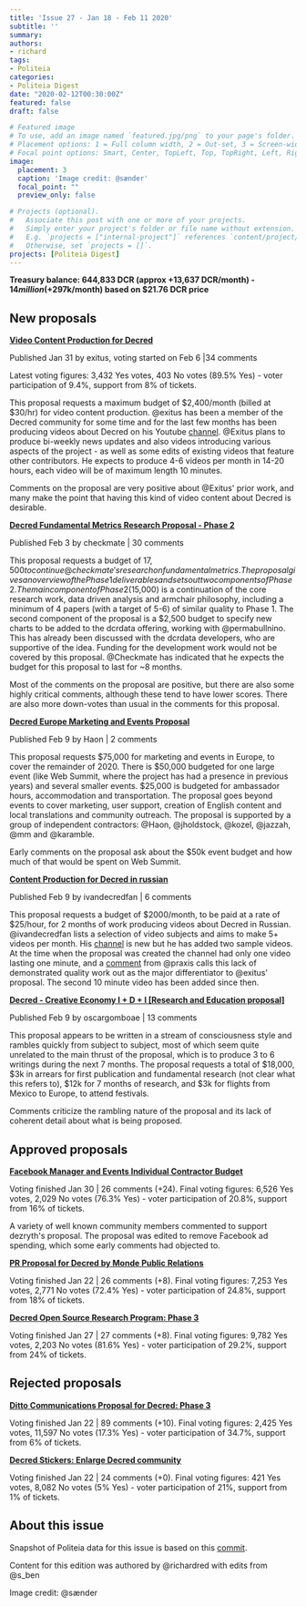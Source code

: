 ```yaml
---
title: 'Issue 27 - Jan 18 - Feb 11 2020'
subtitle: ''
summary: 
authors:
- richard
tags:
- Politeia
categories:
- Politeia Digest
date: "2020-02-12T00:30:00Z"
featured: false
draft: false

# Featured image
# To use, add an image named `featured.jpg/png` to your page's folder.
# Placement options: 1 = Full column width, 2 = Out-set, 3 = Screen-width
# Focal point options: Smart, Center, TopLeft, Top, TopRight, Left, Right, BottomLeft, Bottom, BottomRight
image:
  placement: 3
  caption: 'Image credit: @sænder'
  focal_point: ""
  preview_only: false

# Projects (optional).
#   Associate this post with one or more of your projects.
#   Simply enter your project's folder or file name without extension.
#   E.g. `projects = ["internal-project"]` references `content/project/deep-learning/index.md`.
#   Otherwise, set `projects = []`.
projects: [Politeia Digest]
---
```


**Treasury balance: 644,833 DCR (approx +13,637 DCR/month) - $14 million (+$297k/month) based on $21.76 DCR price**

## New proposals

**[Video Content Production for Decred](https://proposals.decred.org/proposals/95cfb73254a032b2c199c37bb499d6f172d044b1f38016279c5bbca6572251f0)**

Published Jan 31 by exitus, voting started on Feb  6 |34 comments

Latest voting figures: 3,432 Yes votes, 403 No votes (89.5% Yes) - voter participation of 9.4%, support from 8% of tickets.

This proposal requests a maximum budget of $2,400/month (billed at $30/hr) for video content production. @exitus has been a member of the Decred community for some time and for the last few months has been producing videos about Decred on his Youtube [channel](https://www.youtube.com/channel/UCyvkBCFN0AMf3jXf8I7doaQ?view_as=subscriber). @Exitus plans to produce bi-weekly news updates and also videos introducing various aspects of the project - as well as some edits of existing videos that feature other contributors. He expects to produce 4-6 videos per month in 14-20 hours, each video will be of maximum length 10 minutes.

Comments on the proposal are very positive about @Exitus' prior work, and many make the point that having this kind of video content about Decred is desirable.

**[Decred Fundamental Metrics Research Proposal - Phase 2](https://proposals.decred.org/proposals/a677e236cb2e0fdd485980cd5d789e668d00fdc5235d01e7345d2195b8679066)**

Published Feb  3 by checkmate | 30 comments 

This proposal requests a budget of $17,500 to continue @checkmate's research on fundamental metrics. The proposal gives an overview of the Phase 1 deliverables and sets out two components of Phase 2. The main component of Phase 2 ($15,000) is a continuation of the core research work, data driven analysis and armchair philosophy, including a minimum of 4 papers (with a target of 5-6) of similar quality to Phase 1. The second component of the proposal is a $2,500 budget to specify new charts to be added to the dcrdata offering, working with @permabullnino. This has already been discussed with the dcrdata developers, who are supportive of the idea. Funding for the development work would not be covered by this proposal. @Checkmate has indicated that he expects the budget for this proposal to last for ~8 months.

Most of the comments on the proposal are positive, but there are also some highly critical comments, although these tend to have lower scores. There are also more down-votes than usual in the comments for this proposal.

**[Decred Europe Marketing and Events Proposal](https://proposals.decred.org/proposals/6ceb278ecd96589f5c9dabcd7ce986bc58ebfe2d4dbb793dd5b21818711b453b)**

Published Feb  9 by Haon | 2 comments

This proposal requests $75,000 for marketing and events in Europe, to cover the remainder of 2020. There is $50,000 budgeted for one large event (like Web Summit, where the project has had a presence in previous years) and several smaller events. $25,000 is budgeted for ambassador hours, accommodation and transportation. The proposal goes beyond events to cover marketing, user support, creation of English content and local translations and community outreach. The proposal is supported by a group of independent contractors: @Haon, @jholdstock, @kozel, @jazzah, @mm and @karamble.

Early comments on the proposal ask about the $50k event budget and how much of that would be spent on Web Summit. 

**[Content Production for Decred in russian](https://proposals.decred.org/proposals/92e3f2176b332c1aea5887acd2324c2cd730ec450e563df52ddae9d5927d5d36)**

Published Feb 9 by ivandecredfan | 6 comments 

This proposal requests a budget of $2000/month, to be paid at a rate of $25/hour, for 2 months of work producing videos about Decred in Russian. @ivandecredfan lists a selection of video subjects and aims to make 5+ videos per month. His [channel](https://www.youtube.com/channel/UCFjXbEDeyhhj2bH2t_eGKGA) is new but he has added two sample videos. At the time when the proposal was created the channel had only one video lasting one minute, and a [comment](https://proposals.decred.org/proposals/92e3f2176b332c1aea5887acd2324c2cd730ec450e563df52ddae9d5927d5d36/comments/1) from @praxis calls this lack of demonstrated quality work out as the major differentiator to @exitus' proposal. The second 10 minute video has been added since then.

**[Decred - Creative Economy I + D + I [Research and Education proposal]](https://proposals.decred.org/proposals/d5203291271ad7399dbdf57050e53bbd074a40e746d5778cb5f78596570dc162)**

Published Feb  9 by oscargomboae | 13 comments 

This proposal appears to be written in a stream of consciousness style and rambles quickly from subject to subject, most of which seem quite unrelated to the main thrust of the proposal, which is to produce 3 to 6 writings during the next 7 months. The proposal requests a total of $18,000, $3k in arrears for first publication and fundamental research (not clear what this refers to), $12k for 7 months of research, and $3k for flights from Mexico to Europe, to attend festivals.

Comments criticize the rambling nature of the proposal and its lack of coherent detail about what is being proposed. 

## Approved proposals

**[Facebook Manager and Events Individual Contractor Budget](https://proposals.decred.org/proposals/063e38270b475ad680e98c12d1a48e322f4e8defe40b265272ea60c6d2202b13)**

Voting finished Jan 30 | 26 comments (+24). Final voting figures: 6,526 Yes votes, 2,029 No votes (76.3% Yes) - voter participation of 20.8%, support from 16% of tickets.

A variety of well known community members commented to support dezryth's proposal. The proposal was edited to remove Facebook ad spending, which some early comments had objected to.

**[PR Proposal for Decred by Monde Public Relations ](https://proposals.decred.org/proposals/bdd02d82547bd78fc95939c1e2b3df21ebec6e8d31444df5bea3c133b0199f05)**

Voting finished Jan 22 | 26 comments (+8). Final voting figures: 7,253 Yes votes, 2,771 No votes (72.4% Yes) - voter participation of 24.8%, support from 18% of tickets.

**[Decred Open Source Research Program: Phase 3](https://proposals.decred.org/proposals/e3675649075a2f92269d8cdc2e1dfd71b16796477df31de7d2868cccfcffb13f)**

Voting finished Jan 27 | 27 comments (+8). Final voting figures: 9,782 Yes votes, 2,203 No votes (81.6% Yes) - voter participation of 29.2%, support from 24% of tickets.

## Rejected proposals

**[Ditto Communications Proposal for Decred: Phase 3](https://proposals.decred.org/proposals/012b4e335f25704e28ef196d650316dca421f730225d39e37b31b3c646eb8497)**

Voting finished Jan 22 | 89 comments (+10). Final voting figures: 2,425 Yes votes, 11,597 No votes (17.3% Yes) - voter participation of 34.7%, support from 6% of tickets.

**[Decred Stickers: Enlarge Decred community](https://proposals.decred.org/proposals/4acb95564d36488a7ee64683a84dd7954982b2f4743e2f7a15477231f863442f)**

Voting finished Jan 22 | 24 comments (+0). Final voting figures: 421 Yes votes, 8,082 No votes (5% Yes) - voter participation of 21%, support from 1% of tickets.

## About this issue

Snapshot of Politeia data for this issue is based on this [commit](https://github.com/decred-proposals/mainnet/commit/1c782447e0c5892ce3019e5ede53da06f04f9127).

Content for this edition was authored by @richardred with edits from @s_ben

Image credit: @sænder